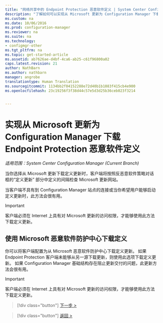 ```yaml
---
title: "网络共享中的 Endpoint Protection 恶意软件定义 | System Center Configuration Manager"
description: "了解如何可以实现从 Microsoft 更新为 Configuration Manager 下载 Endpoint Protection 的恶意软件定义。"
ms.custom: na
ms.date: 10/06/2016
ms.prod: configuration-manager
ms.reviewer: na
ms.suite: na
ms.technology:
- configmgr-other
ms.tgt_pltfrm: na
ms.topic: get-started-article
ms.assetid: ab7626ae-d4bf-4ca6-ab25-c61f96800a02
caps.latest.revision: 21
author: NathBarn
ms.author: nathbarn
manager: angrobe
translationtype: Human Translation
ms.sourcegitcommit: 1134bb2f04152288e72d40b1b1083f415cb4e900
ms.openlocfilehash: 23c19256f3f38d44c57e5d3d25b36ceb023f3214


---
```


# <a name="enable-endpoint-protection-malware-definitions-to-download-from-microsoft-updates-for-configuration-manager"></a>实现从 Microsoft 更新为 Configuration Manager 下载 Endpoint Protection 恶意软件定义

*适用范围：System Center Configuration Manager (Current Branch)*


 当你选择从 Microsoft 更新下载定义更新时，客户端将按照反恶意软件策略对话框的“定义更新”  部分中定义的间隔检查 Microsoft 更新网站。

 当客户端不具有到 Configuration Manager 站点的连接或当你希望用户能够启动定义更新时，此方法会很有用。

> [!IMPORTANT]
>  客户端必须在 Internet 上具有对 Microsoft 更新的访问权限，才能够使用此方法下载定义更新。

## <a name="using-the-microsoft-malware-protection-center-to-download-definitions"></a>使用 Microsoft 恶意软件防护中心下载定义
 你可以将客户端配置为从 Microsoft 恶意软件防护中心下载定义更新。 如果 Endpoint Protection 客户端未能够从另一源下载更新，则使用此选项下载定义更新。 如果 Configuration Manager 基础结构存在阻止更新交付的问题，此更新方法会很有用。

> [!IMPORTANT]
>  客户端必须在 Internet 上具有对 Microsoft 更新的访问权限，才能够使用此方法下载定义更新。


> [!div class="button"]
[下一步 >](endpoint-antimalware-policies.md)

> [!div class="button"]
[返回 >](endpoint-configure-alerts.md)



<!--HONumber=Nov16_HO1-->



